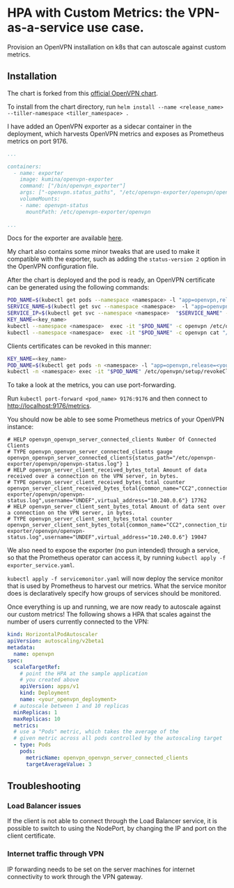 # HPA with Custom Metrics: the VPN-as-a-service use case.

Provision an OpenVPN installation on k8s that can autoscale against custom metrics.

## Installation

The chart is forked from this [official OpenVPN chart](https://github.com/helm/charts/tree/master/stable/openvpn).

To install from the chart directory, run 
```helm install --name <release_name> --tiller-namespace <tiller_namespace> .```

I have added an OpenVPN exporter as a sidecar container in the deployment, which harvests OpenVPN metrics and exposes as Prometheus metrics on port 9176.

```YAML
...

containers:
  - name: exporter
    image: kumina/openvpn-exporter
    command: ["/bin/openvpn_exporter"]
    args: ["-openvpn.status_paths", "/etc/openvpn-exporter/openvpn/openvpn-status.log"]
    volumeMounts:
    - name: openvpn-status
      mountPath: /etc/openvpn-exporter/openvpn
      
...
```        

Docs for the exporter are available [here](https://github.com/kumina/openvpn_exporter).

My chart also contains some minor tweaks that are used to make it compatible with the exporter, such as adding the `status-version 2` option in the OpenVPN configuration file.


After the chart is deployed and the pod is ready, an OpenVPN certificate can be generated using the following commands:

```bash
POD_NAME=$(kubectl get pods --namespace <namespace> -l "app=openvpn,release=<your_release>" -o jsonpath='{ .items[0].metadata.name }')
SERVICE_NAME=$(kubectl get svc --namespace <namespace>  -l "app=openvpn,release=<your_release>" -o jsonpath='{ .items[0].metadata.name }')
SERVICE_IP=$(kubectl get svc --namespace <namespace>  "$SERVICE_NAME" -o go-template='{{ range $k, $v := (index .status.loadBalancer.ingress 0)}}{{ $v }}{{end}}')
KEY_NAME=<key_name>
kubectl --namespace <namespace>  exec -it "$POD_NAME" -c openvpn /etc/openvpn/setup/newClientCert.sh "$KEY_NAME" "$SERVICE_IP"
kubectl --namespace <namespace>  exec -it "$POD_NAME" -c openvpn cat "/etc/openvpn/certs/pki/$KEY_NAME.ovpn" > "$KEY_NAME.ovpn"
```

Clients certificates can be revoked in this manner:

```bash
KEY_NAME=<key_name>
POD_NAME=$(kubectl get pods -n <namespace> -l "app=openvpn,release=<your_release>" -o jsonpath='{.items[0].metadata.name}')
kubectl -n <namespace> exec -it "$POD_NAME" /etc/openvpn/setup/revokeClientCert.sh $KEY_NAME
```

To take a look at the metrics, you can use port-forwarding.

Run `kubectl port-forward <pod_name> 9176:9176` and then connect to [http://localhost:9176/metrics](http://localhost:9176/metrics).

You should now be able to see some Prometheus metrics of your OpenVPN instance:

```
# HELP openvpn_openvpn_server_connected_clients Number Of Connected Clients
# TYPE openvpn_openvpn_server_connected_clients gauge
openvpn_openvpn_server_connected_clients{status_path="/etc/openvpn-exporter/openvpn/openvpn-status.log"} 1
# HELP openvpn_server_client_received_bytes_total Amount of data received over a connection on the VPN server, in bytes.
# TYPE openvpn_server_client_received_bytes_total counter
openvpn_server_client_received_bytes_total{common_name="CC2",connection_time="1576248156",real_address="10.244.0.0:25878",status_path="/etc/openvpn-exporter/openvpn/openvpn-status.log",username="UNDEF",virtual_address="10.240.0.6"} 17762
# HELP openvpn_server_client_sent_bytes_total Amount of data sent over a connection on the VPN server, in bytes.
# TYPE openvpn_server_client_sent_bytes_total counter
openvpn_server_client_sent_bytes_total{common_name="CC2",connection_time="1576248156",real_address="10.244.0.0:25878",status_path="/etc/openvpn-exporter/openvpn/openvpn-status.log",username="UNDEF",virtual_address="10.240.0.6"} 19047
```

We also need to expose the exporter (no pun intended) through a service, so that the Prometheus operator can access it, by running `kubectl apply -f exporter_service.yaml`.

`kubectl apply -f servicemonitor.yaml` will now deploy the service monitor that is used by Prometheus to harvest our metrics.
What the service monitor does is declaratively specify how groups of services should be monitored.

Once everything is up and running, we are now ready to autoscale against our custom metrics! 
The following shows a HPA that scales against the number of users currently connected to the VPN:

```YAML
kind: HorizontalPodAutoscaler
apiVersion: autoscaling/v2beta1
metadata:
  name: openvpn
spec:
  scaleTargetRef:
    # point the HPA at the sample application
    # you created above
    apiVersion: apps/v1
    kind: Deployment
    name: <your_openvpn_deployment>
  # autoscale between 1 and 10 replicas
  minReplicas: 1
  maxReplicas: 10
  metrics:
  # use a "Pods" metric, which takes the average of the
  # given metric across all pods controlled by the autoscaling target
  - type: Pods
    pods:
      metricName: openvpn_openvpn_server_connected_clients
      targetAverageValue: 3
```

## Troubleshooting

### Load Balancer issues

If the client is not able to connect through the Load Balancer service, it is possible to switch to using the NodePort, by changing the IP and port on the client certificate.

### Internet traffic through VPN

IP forwarding needs to be set on the server machines for internet connectivity to work through the VPN gateway.

